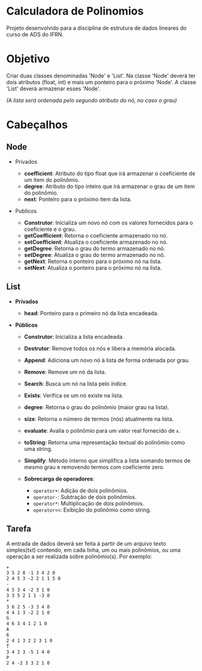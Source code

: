 # Calculadora de Polinomios
Projeto desenvolvido para a disciplina de estrutura de dados lineares do curso de ADS do IFRN.

# Objetivo
Criar duas classes denominadas 'Node' e 'List'. Na classe 'Node' deverá ter dois atributos (float, int) e mais um ponteiro para o próximo 'Node'. A classe 'List' deverá armazenar esses 'Node'.

*(A lista será ordenada pelo segundo atributo do nó, no caso o grau)*

# Cabeçalhos

## Node
- Privados
    - **coefficient**: Atributo do tipo float que irá armazenar o coeficiente de um item do polinômio.
    - **degree**: Atributo do tipo inteiro que irá armazenar o grau de um item do polinômio.
    - **next**: Ponteiro para o próximo item da lista.

- Publicos
    - **Construtor**: Inicializa um novo nó com os valores fornecidos para o coeficiente e o grau.
    - **getCoefficient**: Retorna o coeficiente armazenado no nó.
    - **setCoefficient**: Atualiza o coeficiente armazenado no nó.
    - **getDegree**: Retorna o grau do termo armazenado no nó.
    - **setDegree**: Atualiza o grau do termo armazenado no nó.
    - **getNext**: Retorna o ponteiro para o próximo nó na lista.
    - **setNext**: Atualiza o ponteiro para o próximo nó na lista.

## List

- **Privados**
    - **head**: Ponteiro para o primeiro nó da lista encadeada.
    
- **Públicos**
    - **Construtor**: Inicializa a lista encadeada.
    - **Destrutor**: Remove todos os nós e libera a memória alocada.
    - **Append**: Adiciona um novo nó à lista de forma ordenada por grau.
    - **Remove**: Remove um nó da lista.
    - **Search**: Busca um nó na lista pelo índice.
    - **Exists**: Verifica se um nó existe na lista.
    
    - **degree**: Retorna o grau do polinômio (maior grau na lista).
    - **size**: Retorna o número de termos (nós) atualmente na lista.
    - **evaluate**: Avalia o polinômio para um valor real fornecido de `x`.
    - **toString**: Retorna uma representação textual do polinômio como uma string.
    - **Simplify**: Método interno que simplifica a lista somando termos de mesmo grau e removendo termos com coeficiente zero.
    - **Sobrecarga de operadores**:
        - `operator+`: Adição de dois polinômios.
        - `operator-`: Subtração de dois polinômios.
        - `operator*`: Multiplicação de dois polinômios.
        - `operator<<`: Exibição do polinômio como string.

## Tarefa
A entrada de dados deverá ser feita à partir de um arquivo texto simples(txt) contendo, em cada
linha, um ou mais polinômios, ou uma operação a ser realizada sobre polinômio(s). Por exemplo:

```txt
+
3 5 2 8 -1 3 4 2 0
2 4 5 3 -2 2 1 1 5 0
-
4 5 3 4 -2 3 1 0
3 3 5 2 1 1 -3 0
*
3 6 2 5 -3 3 4 0
4 4 1 3 -2 2 1 0
G
4 6 3 4 1 2 1 0
A
6
2 4 1 3 2 2 3 1 0
T
3 4 2 3 -5 1 4 0
P
2 4 -2 3 3 2 1 0
```
